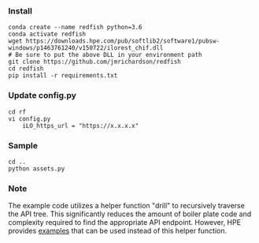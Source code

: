 ### Install

	conda create --name redfish python=3.6
	conda activate redfish
	wget https://downloads.hpe.com/pub/softlib2/software1/pubsw-windows/p1463761240/v150722/ilorest_chif.dll
	# Be sure to put the above DLL in your environment path
	git clone https://github.com/jmrichardson/redfish
	cd redfish
	pip install -r requirements.txt

### Update config.py
    
    cd rf
    vi config.py
        iLO_https_url = "https://x.x.x.x" 

### Sample

    cd ..
    python assets.py

### Note

The example code utilizes a helper function "drill" to recursively traverse the API tree.  This significantly reduces the amount of boiler plate code and complexity required to find the appropriate API endpoint.  However, HPE provides [examples](https://github.com/HewlettPackard/python-ilorest-library) that can be used instead of this helper function.  


